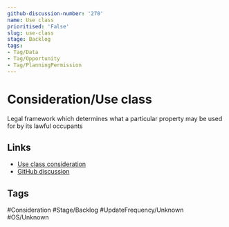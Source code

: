 ```yaml
---
github-discussion-number: '270'
name: Use class
prioritised: 'False'
slug: use-class
stage: Backlog
tags:
- Tag/Data
- Tag/Opportunity
- Tag/PlanningPermission
---
```


# Consideration/Use class

Legal framework which determines what a particular property may be used for by its lawful occupants

## Links

* [Use class consideration](https://design.planning.data.gov.uk/planning-consideration/use-class)
* [GitHub discussion](https://github.com/digital-land/data-standards-backlog/discussions/270)

## Tags

#Consideration #Stage/Backlog #UpdateFrequency/Unknown #OS/Unknown